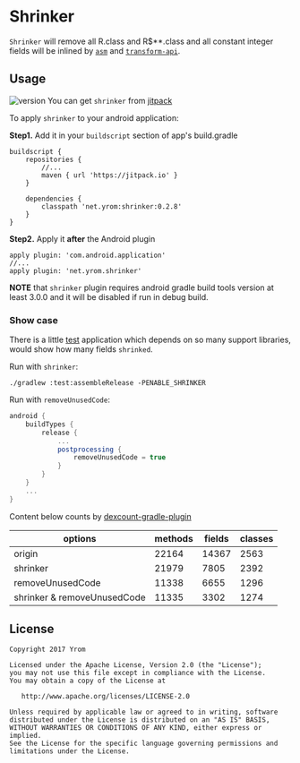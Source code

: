 # Shrinker

`Shrinker` will remove all R.class and R\$\*\*.class  and all constant integer fields will be inlined by [`asm`](http://asm.ow2.org/) and [`transform-api`](http://tools.android.com/tech-docs/new-build-system/transform-api). 

## Usage 

![version](https://jitpack.io/v/net.yrom/shrinker.svg?style=flat-square) You can get `shrinker` from [jitpack](https://jitpack.io)

To apply `shrinker` to your android application:

**Step1.** Add it in your `buildscript` section of app's build.gradle
```
buildscript {
    repositories {
        //...
        maven { url 'https://jitpack.io' }
    }

    dependencies {
        classpath 'net.yrom:shrinker:0.2.8'
    }
}
```

**Step2.** Apply it **after** the Android plugin
```
apply plugin: 'com.android.application'
//...
apply plugin: 'net.yrom.shrinker'
```

**NOTE** that `shrinker` plugin requires android gradle build tools version at least 3.0.0 and it will be disabled if run in debug build.

### Show case
There is a little [test](tree/master/test) application which depends on so many support libraries, would show how many fields `shrinked`. 

Run with `shrinker`:
```
./gradlew :test:assembleRelease -PENABLE_SHRINKER
```

Run with `removeUnusedCode`: 
```groovy
android {
    buildTypes {
        release {
            ...
            postprocessing {
                removeUnusedCode = true
            }
        }
    }
    ...
}
```

Content below counts by [dexcount-gradle-plugin](https://github.com/KeepSafe/dexcount-gradle-plugin)

| options                     | methods | fields | classes |
| --------------------------- | ------- | ------ | ------- |
| origin                      | 22164   | 14367  | 2563    |
| shrinker                    | 21979   | 7805   | 2392    |
| removeUnusedCode            | 11338   | 6655   | 1296    |
| shrinker & removeUnusedCode | 11335   | 3302   | 1274    |

## License

```
Copyright 2017 Yrom

Licensed under the Apache License, Version 2.0 (the "License");
you may not use this file except in compliance with the License.
You may obtain a copy of the License at

   http://www.apache.org/licenses/LICENSE-2.0

Unless required by applicable law or agreed to in writing, software
distributed under the License is distributed on an "AS IS" BASIS,
WITHOUT WARRANTIES OR CONDITIONS OF ANY KIND, either express or implied.
See the License for the specific language governing permissions and
limitations under the License.
```